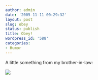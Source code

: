 ```yaml
---
author: admin
date: '2005-11-11 00:29:32'
layout: post
slug: obey
status: publish
title: Obey!
wordpress_id: '588'
categories:
- Humor
---
```

A little something from my  brother-in-law:

<img src="http://www.arcanology.com/images/obey-frank.gif" border="0" />
